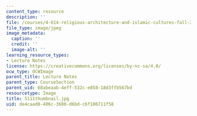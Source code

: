 ```yaml
---
content_type: resource
description: ''
file: /courses/4-614-religious-architecture-and-islamic-cultures-fall-2002/de4caad8406c3600d6bdc6f106711f58_5111thumbnail.jpg
file_type: image/jpeg
image_metadata:
  caption: ''
  credit: ''
  image-alt: ''
learning_resource_types:
- Lecture Notes
license: https://creativecommons.org/licenses/by-nc-sa/4.0/
ocw_type: OCWImage
parent_title: Lecture Notes
parent_type: CourseSection
parent_uid: 68abeaab-4eff-532c-e858-18d3ffb567bd
resourcetype: Image
title: 5111thumbnail.jpg
uid: de4caad8-406c-3600-d6bd-c6f106711f58
---
```

